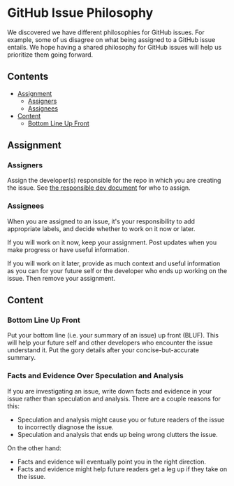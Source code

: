 GitHub Issue Philosophy
=======================

We discovered we have different philosophies for GitHub issues. For
example, some of us disagree on what being assigned to a GitHub issue
entails. We hope having a shared philosophy for GitHub issues will help
us prioritize them going forward.

Contents
--------

- [Assignment](#assignment)
  - [Assigners](#assigners)
  - [Assignees](#assignees)
- [Content](#content)
  - [Bottom Line Up Front](#bottom-line-up-front)

Assignment
----------

### Assigners

Assign the developer(s) responsible for the repo in which you
are creating the issue. See [the responsible dev
document](https://github.com/phetsims/phet-info/blob/master/sim-info/responsible_dev.json)
for who to assign.

### Assignees

When you are assigned to an issue, it's your responsibility to add
appropriate labels, and decide whether to work on it now or later.

If you will work on it now, keep your assignment. Post updates when you
make progress or have useful information.

If you will work on it later, provide as much context and useful
information as you can for your future self or the developer who ends up
working on the issue. Then remove your assignment.

Content
-------

### Bottom Line Up Front

Put your bottom line (i.e. your summary of an issue) up front (BLUF).
This will help your future self and other developers who encounter the
issue understand it. Put the gory details after your
concise-but-accurate summary.

### Facts and Evidence Over Speculation and Analysis

If you are investigating an issue, write down facts and evidence in your
issue rather than speculation and analysis. There are a couple reasons for
this:

- Speculation and analysis might cause you or future readers of the
  issue to incorrectly diagnose the issue.
- Speculation and analysis that ends up being wrong clutters the issue.

On the other hand:

- Facts and evidence will eventually point you in the right direction.
- Facts and evidence might help future readers get a leg up if they take
  on the issue.
